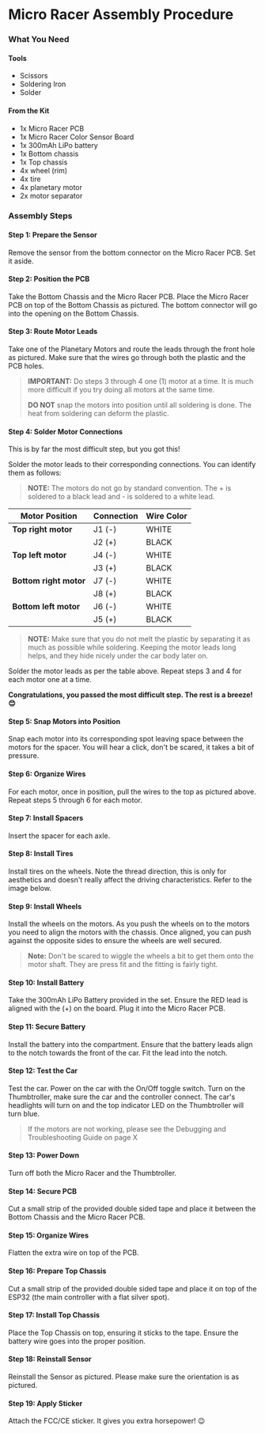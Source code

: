 # Micro Racer Assembly Procedure

### What You Need

#### Tools
- Scissors
- Soldering Iron
- Solder

#### From the Kit
- 1x Micro Racer PCB
- 1x Micro Racer Color Sensor Board
- 1x 300mAh LiPo battery
- 1x Bottom chassis
- 1x Top chassis
- 4x wheel (rim)
- 4x tire
- 4x planetary motor
- 2x motor separator

### Assembly Steps

#### Step 1: Prepare the Sensor
Remove the sensor from the bottom connector on the Micro Racer PCB. Set it aside.

#### Step 2: Position the PCB
Take the Bottom Chassis and the Micro Racer PCB. Place the Micro Racer PCB on top of the Bottom Chassis as pictured. The bottom connector will go into the opening on the Bottom Chassis.

#### Step 3: Route Motor Leads
Take one of the Planetary Motors and route the leads through the front hole as pictured. Make sure that the wires go through both the plastic and the PCB holes.

> **IMPORTANT:** Do steps 3 through 4 one (1) motor at a time. It is much more difficult if you try doing all motors at the same time.
> 
> **DO NOT** snap the motors into position until all soldering is done. The heat from soldering can deform the plastic.

#### Step 4: Solder Motor Connections
This is by far the most difficult step, but you got this!

Solder the motor leads to their corresponding connections. You can identify them as follows:

> **NOTE:** The motors do not go by standard convention. The + is soldered to a black lead and - is soldered to a white lead.

| Motor Position | Connection | Wire Color |
|----------------|------------|------------|
| **Top right motor** | J1 (-) | WHITE |
| | J2 (+) | BLACK |
| **Top left motor** | J4 (-) | WHITE |
| | J3 (+) | BLACK |
| **Bottom right motor** | J7 (-) | WHITE |
| | J8 (+) | BLACK |
| **Bottom left motor** | J6 (-) | WHITE |
| | J5 (+) | BLACK |

> **NOTE:** Make sure that you do not melt the plastic by separating it as much as possible while soldering. Keeping the motor leads long helps, and they hide nicely under the car body later on.

Solder the motor leads as per the table above. Repeat steps 3 and 4 for each motor one at a time.

**Congratulations, you passed the most difficult step. The rest is a breeze! 😊**

#### Step 5: Snap Motors into Position
Snap each motor into its corresponding spot leaving space between the motors for the spacer. You will hear a click, don't be scared, it takes a bit of pressure.

#### Step 6: Organize Wires
For each motor, once in position, pull the wires to the top as pictured above. Repeat steps 5 through 6 for each motor.

#### Step 7: Install Spacers
Insert the spacer for each axle.

#### Step 8: Install Tires
Install tires on the wheels. Note the thread direction, this is only for aesthetics and doesn't really affect the driving characteristics. Refer to the image below.

#### Step 9: Install Wheels
Install the wheels on the motors. As you push the wheels on to the motors you need to align the motors with the chassis. Once aligned, you can push against the opposite sides to ensure the wheels are well secured.

> **Note:** Don't be scared to wiggle the wheels a bit to get them onto the motor shaft. They are press fit and the fitting is fairly tight.

#### Step 10: Install Battery
Take the 300mAh LiPo Battery provided in the set. Ensure the RED lead is aligned with the (+) on the board. Plug it into the Micro Racer PCB.

#### Step 11: Secure Battery
Install the battery into the compartment. Ensure that the battery leads align to the notch towards the front of the car. Fit the lead into the notch.

#### Step 12: Test the Car
Test the car. Power on the car with the On/Off toggle switch. Turn on the Thumbtroller, make sure the car and the controller connect. The car's headlights will turn on and the top indicator LED on the Thumbtroller will turn blue.

> If the motors are not working, please see the Debugging and Troubleshooting Guide on page X

#### Step 13: Power Down
Turn off both the Micro Racer and the Thumbtroller.

#### Step 14: Secure PCB
Cut a small strip of the provided double sided tape and place it between the Bottom Chassis and the Micro Racer PCB.

#### Step 15: Organize Wires
Flatten the extra wire on top of the PCB.

#### Step 16: Prepare Top Chassis
Cut a small strip of the provided double sided tape and place it on top of the ESP32 (the main controller with a flat silver spot).

#### Step 17: Install Top Chassis
Place the Top Chassis on top, ensuring it sticks to the tape. Ensure the battery wire goes into the proper position.

#### Step 18: Reinstall Sensor
Reinstall the Sensor as pictured. Please make sure the orientation is as pictured.

#### Step 19: Apply Sticker
Attach the FCC/CE sticker. It gives you extra horsepower! 😉


